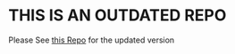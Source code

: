 # THIS IS AN OUTDATED REPO
Please See [this Repo](https://github.com/AbbyDabbyDooDoesGitHub/reactportfolioapp) for the updated version